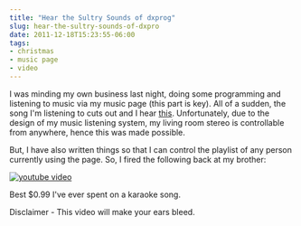 ```yaml
---
title: "Hear the Sultry Sounds of dxprog"
slug: hear-the-sultry-sounds-of-dxpro
date: 2011-12-18T15:23:55-06:00
tags:
- christmas
- music page
- video
---
```

I was minding my own business last night, doing some programming and listening to music via my music page (this part is key). All of a sudden, the song I'm listening to cuts out and I hear [this](http://dxmp.s3.amazonaws.com/songs/futurepoop.mp3). Unfortunately, due to the design of my music listening system, my living room stereo is controllable from anywhere, hence this was made possible.

But, I have also written things so that I can control the playlist of any person currently using the page. So, I fired the following back at my brother:

[![youtube video](https://img.youtube.com/vi/nKEI3rjzAGY/0.jpg)](https://www.youtube.com/watch?v=nKEI3rjzAGY)

Best $0.99 I've ever spent on a karaoke song.

Disclaimer - This video will make your ears bleed.

